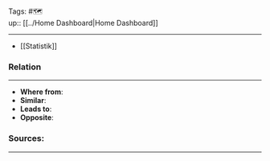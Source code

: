 Tags: #🗺️  
up:: [[../Home Dashboard|Home Dashboard]]

---

- [[Statistik]]


### Relation
---
- **Where from**:  
- **Similar**: 
- **Leads to**: 
- **Opposite**: 

### Sources:
---
